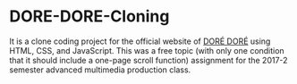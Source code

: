# DORE-DORE-Cloning
It is a clone coding project for the official website of [DORÉ DORÉ](http://doredore.co.kr/) using HTML, CSS, and JavaScript.
This was a free topic (with only one condition that it should include a one-page scroll function) assignment for the 2017-2 semester advanced multimedia production class. 
